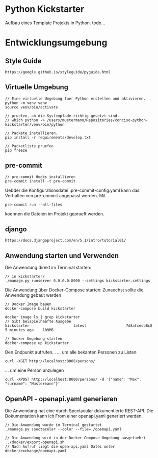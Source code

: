 # Python Kickstarter

Aufbau eines Template Projekts in Python.
todo...

# Entwicklungsumgebung

## Style Guide

    https://google.github.io/styleguide/pyguide.html

## Virtuelle Umgebung

    // Eine virtuelle Umgebung fuer Python erstellen und aktivieren.
    python -m venv venv
    source venv/bin/activate

    // pruefen, ob die Systempfade richtig gesetzt sind.
    // which python -> /Users/mustermann/Repositories/conciso-python-kickstarter/venv/bin/python

    // Packete installieren.
    pip install -r requirements/develop.txt

    // Packetliste pruefen
    pip freeze

## pre-commit

    // pre-commit Hooks installieren
    pre-commit install -t pre-commit

Uebder die Konfigurationsdatei .pre-commit-config.yaml kann das Verhalten von pre-commit angepasst werden.
Mit

    pre-commit run --all-files

koennen die Dateien im Projekt geprueft werden.

## django

    https://docs.djangoproject.com/en/5.1/intro/tutorial01/

## Anwendung starten und Verwenden

Die Anwendung direkt im Terminal starten:

    // in kickstarter/
    ./manage.py runserver 0.0.0.0:8000 --settings kickstarter.settings

Die Anwendung über Docker-Compose starten:
Zunaechst sollte die Anwendung gebaut werden

    // Docker Image bauen
    docker-compose build kickstarter

    docker image ls | grep kickstarter
    // Gibt beispielhaafte Ausgebe
    kickstarter                    latest                  7d8afcecb8c8   5 minutes ago    109MB

    // Docker Umgebung starten
    docker-compose up kickstarter

Den Endpunkt aufrufen...
... um alle bekanten Personen zu Listen

    curl -XGET http://localhost:8000/persons/

... um eine Person anzulegen

    curl -XPOST http://localhost:8000/persons/ -d '{"name": "Max", "surname": "Mustermann"}'

## OpenAPI - openapi.yaml generieren

Die Anwendung hat eine durch Spectacular dokumentierte REST-API. Die Dokumentation kann ich From einer openapi.yaml generiert werden.

    // Die Anwendung wurde im Terminal gestartet
    ./manage.py spectacular --color --file=./openapi.yaml

    // Die Anwendung wird in der Docker-Compose Umgebung ausgefuehrt
    ../docker/export-openapi.sh
    // Nach Aufruf liegt die open-api.yaml Datei unter docker/exchange/openapi.yaml
